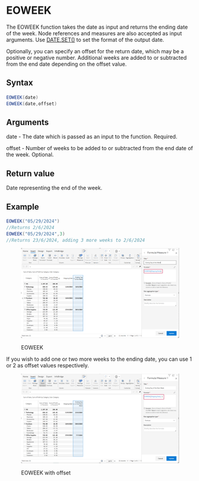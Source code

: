 # EOWEEK

The EOWEEK function takes the date as input and returns the ending date of the week. Node references and measures are also accepted as input arguments. Use [DATE.SET()](https://docs.inforiver.com/\~/changes/mS6jwvARNLHpKqBa4cT9/formula-syntax/date-functions/date.set) to set the format of the output date.

Optionally, you can specify an offset for the return date, which may be a positive or negative number. Additional weeks are added to or subtracted from the end date depending on the offset value.

## Syntax <a href="#syntax" id="syntax"></a>

```java
EOWEEK(date)
EOWEEK(date,offset)
```

## Arguments <a href="#arguments" id="arguments"></a>

date - The date which is passed as an input to the function. Required.

offset - Number of weeks to be added to or subtracted from the end date of the week. Optional.

## Return value <a href="#return-value" id="return-value"></a>

Date representing the end of the week.

## Example <a href="#example" id="example"></a>

```java
EOWEEK("05/29/2024")
//Returns 2/6/2024
EOWEEK("05/29/2024",3)
//Returns 23/6/2024, adding 3 more weeks to 2/6/2024
```

<figure><img src="../../.gitbook/assets/image (5) (1).png" alt=""><figcaption><p>EOWEEK</p></figcaption></figure>

If you wish to add one or two more weeks to the ending date, you can use 1 or 2 as offset values respectively.

<figure><img src="../../.gitbook/assets/image (726).png" alt=""><figcaption><p>EOWEEK with offset </p></figcaption></figure>

